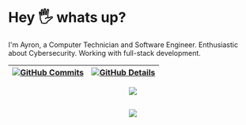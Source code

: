 <h1>Hey 🖐️ whats up?</h1>
<p> I'm Ayron, a Computer Technician and Software Engineer. Enthusiastic about Cybersecurity. Working with full-stack development.</p>

| [![GitHub Commits](http://github-profile-summary-cards.vercel.app/api/cards/productive-time?username=ayronribeiro&theme=dracula&utcOffset=-3)](https://github.com/vn7n24fzkq/github-profile-summary-cards) | [![GitHub Details](http://github-profile-summary-cards.vercel.app/api/cards/profile-details?username=ayronribeiro&theme=dracula)](https://github.com/vn7n24fzkq/github-profile-summary-cards) |  
| ----------- | ----------- |

<div align="center">
<a href="https://skillicons.dev">
  <img src="https://skillicons.dev/icons?i=git,vscode,javascript,typescript,css,html,react,next,tailwind,sass,nodejs,express,figma,github,linux,postman,styledcomponents,vercel,bootstrap,mongodb,postgres,wordpress,php" />
</a>
<br />
</div>

## 
<div align="center">
  <img src="https://github-profile-trophy.vercel.app/?username=ayronribeiro&row=1&column=6&theme=dracula&margin-w=15&margin-h=15"/>
</div>
